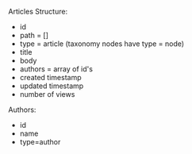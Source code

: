 Articles Structure:

*	id
*	path = []
*	type = article (taxonomy nodes have type = node)
*	title
*	body
*	authors = array of id's
*	created timestamp
*	updated timestamp
*	number of views


Authors:

*	id
*	name
*	type=author